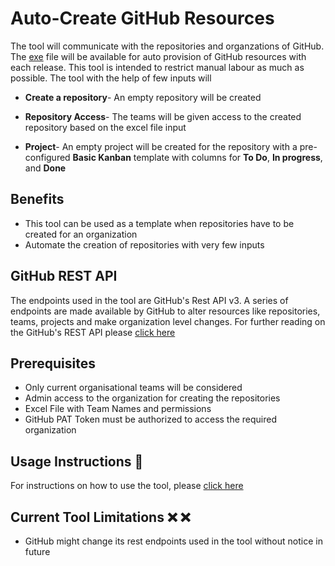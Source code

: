# Auto-Create GitHub Resources

The tool will communicate with the repositories and organzations of GitHub. The [exe](https://github.com/CanarysAutomations/autocreate-github-resources/releases) file will be available for auto provision of GitHub resources with each release. This tool is intended to restrict manual labour as much as possible. The tool with the help of few inputs will  

- **Create a repository**- An empty repository will be created

- **Repository Access**- The teams will be given access to the created repository based on the excel file input

- **Project**- An empty project will be created for the repository with a pre-configured **Basic Kanban** template with columns for **To Do**, **In progress**, and **Done**

## Benefits

- This tool can be used as a template when repositories have to be created for an organization
- Automate the creation of repositories with very few inputs

## GitHub REST API

The endpoints used in the tool are GitHub's Rest API v3. A series of endpoints are made available by GitHub to alter resources like repositories, teams, projects and make organization level changes. For further reading on the GitHub's REST API please [click here](https://docs.github.com/en/free-pro-team@latest/rest/overview)

## Prerequisites

- Only current organisational teams will be considered
- Admin access to the organization for creating the repositories
- Excel File with Team Names and permissions
- GitHub PAT Token must be authorized to access the required organization

## Usage Instructions :memo:

For instructions on how to use the tool, please [click here](https://github.com/CanarysAutomations/autocreate-github-resources/wiki)

## Current Tool Limitations  :x: :x:

- GitHub might change its rest endpoints used in the tool without notice in future
